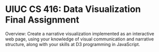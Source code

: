 # UIUC CS 416: Data Visualization Final Assignment 

Overview: Create a narrative visualization implemented as an interactive web page, using your knowledge of visual communication and narrative structure, along with your skills at D3 programming in JavaScript.
